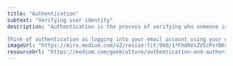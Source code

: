 ```yaml
---
title: "Authentication"
subtext: "Verifying user identity"
description: "Authentication is the process of verifying who someone is. It’s like showing your ID to prove your identity.

Think of authentication as logging into your email account using your username and password to prove it’s really you."
imageUrl: "https://miro.medium.com/v2/resize:fit:960/1*FhdNVsZV5cPvrBKsE0OVvw.png"
resourceUrl: "https://medium.com/geekculture/authentication-and-authorization-a5a2eafdde16"
---
```

